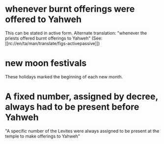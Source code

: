 # whenever burnt offerings were offered to Yahweh

This can be stated in active form. Alternate translation: "whenever the priests offered burnt offerings to Yahweh" (See: [[rc://en/ta/man/translate/figs-activepassive]])

# new moon festivals

These holidays marked the beginning of each new month.

# A fixed number, assigned by decree, always had to be present before Yahweh

"A specific number of the Levites were always assigned to be present at the temple to make offerings to Yahweh"


